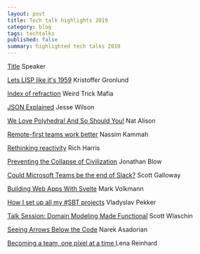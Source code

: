 ```yaml
---
layout: post
title: Tech talk highlights 2019
category: blog
tags: techtalks 
published: false 
summary: highlighted tech talks 2019
---
```


[Title](URL) Speaker 

[Lets LISP like it's 1959](https://www.youtube.com/watch?v=hGY3uBHVVr4) Kristoffer Gronlund

[Index of refraction](https://www.youtube.com/watch?v=IW-hMOb4F5c) Weird Trick Mafia

[JSON Explained](https://vimeo.com/341115830) Jesse Wilson

[We Love Polyhedra! And So Should You!](https://www.youtube.com/watch?v=XjvyELtrPF4) Nat Alison

[Remote-first teams work better](https://www.youtube.com/watch?v=RMsZbchAwoY) Nassim Kammah

[Rethinking reactivity](https://www.youtube.com/watch?v=AdNJ3fydeao) Rich Harris

[Preventing the Collapse of Civilization](https://www.youtube.com/watch?v=pW-SOdj4Kkk) Jonathan Blow

[Could Microsoft Teams be the end of Slack?](https://www.youtube.com/watch?v=ZwcGfC_VjhY) Scott Galloway

[Building Web Apps With Svelte](https://www.youtube.com/watch?v=4_PTdJq-1rA) Mark Volkmann

[How I set up all my #SBT projects](https://www.youtube.com/watch?v=nD-p-cEKjHE) Vladyslav Pekker

[Talk Session: Domain Modeling Made Functional](https://www.youtube.com/watch?v=PLFl95c-IiU) Scott Wlaschin

[Seeing Arrows Below the Code](https://www.youtube.com/watch?v=qVR-OWvy_Go) Narek Asadorian

[Becoming a team, one pixel at a time ](https://www.youtube.com/watch?v=btPPn-m32Mw) Lena Reinhard
